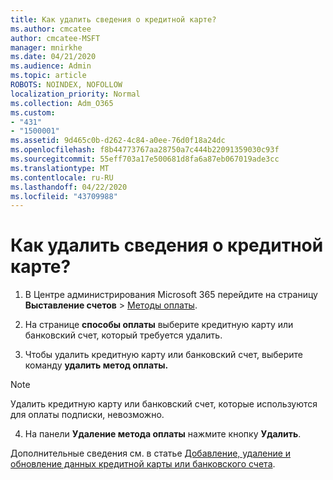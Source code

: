 ```yaml
---
title: Как удалить сведения о кредитной карте?
ms.author: cmcatee
author: cmcatee-MSFT
manager: mnirkhe
ms.date: 04/21/2020
ms.audience: Admin
ms.topic: article
ROBOTS: NOINDEX, NOFOLLOW
localization_priority: Normal
ms.collection: Adm_O365
ms.custom:
- "431"
- "1500001"
ms.assetid: 9d465c0b-d262-4c84-a0ee-76d0f18a24dc
ms.openlocfilehash: f8b44773767aa28750a7c444b22091359030c93f
ms.sourcegitcommit: 55eff703a17e500681d8fa6a87eb067019ade3cc
ms.translationtype: MT
ms.contentlocale: ru-RU
ms.lasthandoff: 04/22/2020
ms.locfileid: "43709988"
---
```

# <a name="how-do-i-remove-my-credit-card-information"></a>Как удалить сведения о кредитной карте?

1. В Центре администрирования Microsoft 365 перейдите на страницу **Выставление счетов** \> [Методы оплаты](https://go.microsoft.com/fwlink/p/?linkid=2018806).

2. На странице **способы оплаты** выберите кредитную карту или банковский счет, который требуется удалить.

3. Чтобы удалить кредитную карту или банковский счет, выберите команду **удалить метод оплаты.**

> [!NOTE]
> Удалить кредитную карту или банковский счет, которые используются для оплаты подписки, невозможно.

4. На панели **Удаление метода оплаты** нажмите кнопку **Удалить**.

Дополнительные сведения см. в статье [Добавление, удаление и обновление данных кредитной карты или банковского счета](https://docs.microsoft.com/office365/admin/subscriptions-and-billing/add-update-or-remove-credit-card-or-bank-account).